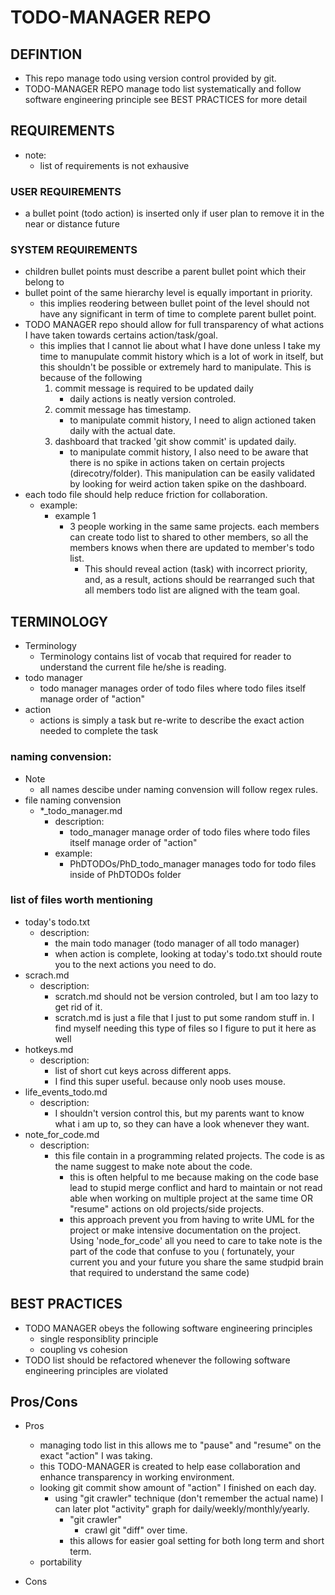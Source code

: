 # TODO-MANAGER REPO

## DEFINTION
* This repo manage todo using version control provided by git. 
* TODO-MANAGER REPO manage todo list systematically and follow software engineering principle see BEST PRACTICES for more detail 

## REQUIREMENTS
* note:
    * list of requirements is not exhausive 
### USER REQUIREMENTS
* a bullet point (todo action) is inserted only if user plan to remove it in the near or distance future
### SYSTEM REQUIREMENTS
* children bullet points must describe a parent bullet point which their belong to 
* bullet point of the same hierarchy level is equally important in priority. 
    * this implies reodering between bullet point of the level should not have any significant in term of time to complete parent bullet point.
* TODO MANAGER repo should allow for full transparency of what actions I have taken towards certains action/task/goal.
    * this implies that I cannot lie about what I have done unless I take my time to manupulate commit history which is a lot of work in itself, but this shouldn't be possible or extremely hard to manipulate. 
     This is because of the following 
        1. commit message is required to be updated daily 
            * daily actions is neatly version controled.
        2. commit message has timestamp.
            * to manipulate commit history, I need to align actioned taken daily with the actual date. 
        3. dashboard that tracked 'git show commit' is updated daily.
            * to manipulate commit history, I also need to be aware that there is no spike in actions taken on certain projects (direcotry/folder). This manipulation can be easily validated 
             by looking for weird action taken spike on the dashboard.
* each todo file should help reduce friction for collaboration.
    * example:
        * example 1
            * 3 people working in the same same projects. each members can create todo list to shared to other members, 
             so all the members knows when there are updated to member's todo list. 
                * This should reveal action (task) with incorrect priority, and, as a result, actions should be rearranged such that all members todo list are aligned with the team goal.

## TERMINOLOGY
* Terminology
    * Terminology contains list of vocab that required for reader to understand the current file he/she is reading.
* todo manager 
    * todo manager manages order of todo files where todo files itself manage order of "action"
* action
    * actions is simply a task but re-write to describe the exact action needed to complete the task   

### naming convension:
* Note
    * all names descibe under naming convension will follow regex rules.
* file naming convension
    * \*\_todo\_manager.md
        * description:
            * todo\_manager manage order of todo files where todo files itself manage order of "action"
        * example: 
            * PhDTODOs/PhD\_todo\_manager manages todo for todo files inside of PhDTODOs folder

### list of files worth mentioning
* today's todo.txt
    * description:
        * the main todo manager (todo manager of all todo manager)
        * when action is complete, looking at today's todo.txt should route you to the next actions you need to do.
* scrach.md
    * description:
        * scratch.md should not be version controled, but I am too lazy to get rid of it.
        * scratch.md is just a file that I just to put some random stuff in. I find myself needing this type of files so I figure
            to put it here as well 
* hotkeys.md
    * description:
        * list of short cut keys across different apps. 
        * I find this super useful. because only noob uses mouse.
* life\_events\_todo.md
    * description:
        * I shouldn't version control this, but my parents want to know what i am up to, so they can have a look whenever they want.
* note\_for\_code.md
    * description:
        * this file contain in a programming related projects. The code is as the name suggest to make note about the code.
            * this is often helpful to me because making on the code base lead to stupid merge conflict and hard to maintain or not read able when working on multiple project 
             at the same time OR "resume" actions on old projects/side projects.
            * this approach prevent you from having to write UML for the project or make intensive documentation on the project. Using 'node_for_code' all you need to care to take 
             note is the part of the code that confuse to you ( fortunately, your current you and your future you share the same studpid brain that required to understand the same code)

## BEST PRACTICES
* TODO MANAGER obeys the following software engineering principles
    * single responsiblity principle
    * coupling vs cohesion
* TODO list should be refactored whenever the following software engineering principles are violated
    

## Pros/Cons
* Pros
    * managing todo list in this allows me to "pause" and "resume" on the exact "action" I was taking.
    * this TODO-MANAGER is created to help ease collaboration and enhance transparency in working environment.
    * looking git commit show amount of "action" I finished on each day.
        * using "git crawler" technique (don't remember the actual name) I can later plot "activity" graph for daily/weekly/monthly/yearly.
            * "git crawler"
                * crawl git "diff" over time. 
            * this allows for easier goal setting for both long term and short term.
    * portability

* Cons

